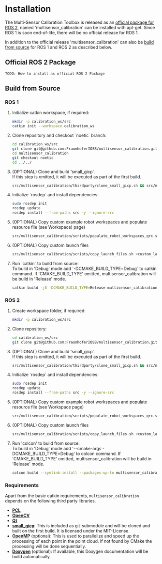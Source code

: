 # Installation

The Multi-Sensor Calibration Toolbox is released as an [official package for ROS 2](#official-ros-2-package), named 'multisensor_calibration' can be installed with apt-get.
Since ROS 1 is soon end-of-life, there will be no official release for ROS 1.

In addition to the official release 'multisensor_calibration' can also be [build from source](#build-from-source) for ROS 1 and ROS 2 as described below.

## Official ROS 2 Package

```text
TODO: How to install as official ROS 2 Package
```

## Build from Source

### ROS 1

<ol>
<li>
Initialize catkin workspace, if required:

```bash
mkdir -p calibration_ws/src
catkin init --workspace calibration_ws
```
</li>

<li>
Clone repository and checkout `noetic` branch:

```bash
cd calibration_ws/src
git clone git@github.com:FraunhoferIOSB/multisensor_calibration.git
cd multisensor_calibration
git checkout noetic
cd ../../
```
</li>

<li>
(OPTIONAL) Clone and build 'small_gicp'.<br>If this step is omitted, it will be executed as part of the first build.

```bash
src/multisensor_calibration/thirdparty/clone_small_gicp.sh && src/multisensor_calibration/thirdparty/build_and_install_small_gicp.sh
```
</li>

<li>
Initialize `rosdep` and install dependencies:

```bash
sudo rosdep init
rosdep update
rosdep install --from-paths src -y --ignore-src
```
</li>

<li>
(OPTIONAL) Copy custom example robot workspaces and populate resource file (see Workspace) page)

```bash
src/multisensor_calibration/scripts/populate_robot_workspaces_qrc.sh <custom_robot_ws_directory>
```
</li>

<li>
(OPTIONAL) Copy custom launch files

```bash
src/multisensor_calibration/scripts/copy_launch_files.sh <custom_launch_directory>
```
</li>

<li>
Run `catkin` to build from source:<br>
To build in 'Debug' mode add `-DCMAKE_BUILD_TYPE=Debug` to catkin command.
If 'CMAKE_BUILD_TYPE' omitted, multisensor_calibration will be build in 'Release' mode.

```bash
catkin build -j8 -DCMAKE_BUILD_TYPE=Release multisensor_calibration
```
</li>

</ol>

### ROS 2

<ol>
<li>
Create workspace folder, if required:

```bash
mkdir -p calibration_ws/src
```
</li>

<li>
Clone repository:

```bash
cd calibration_ws/src
git clone git@github.com:FraunhoferIOSB/multisensor_calibration.git
```
</li>

<li>
(OPTIONAL) Clone and build 'small_gicp'.<br>If this step is omitted, it will be executed as part of the first build.

```bash
src/multisensor_calibration/thirdparty/clone_small_gicp.sh && src/multisensor_calibration/thirdparty/build_and_install_small_gicp.sh
```
</li>

<li>
Initialize `rosdep` and install dependencies:

```bash
sudo rosdep init
rosdep update
rosdep install --from-paths src -y --ignore-src
```
</li>

<li>
(OPTIONAL) Copy custom example robot workspaces and populate resource file (see Workspace page)

```bash
src/multisensor_calibration/scripts/populate_robot_workspaces_qrc.sh <custom_robot_ws_directory>
```
</li>

<li>
(OPTIONAL) Copy custom launch files

```bash
src/multisensor_calibration/scripts/copy_launch_files.sh <custom_launch_directory>
```
</li>

<li>
Run 'colcon' to build from source:<br>
To build in 'Debug' mode add '--cmake-args -DCMAKE_BUILD_TYPE=Debug' to colcon command.
If 'CMAKE_BUILD_TYPE' omitted, multisensor_calibration will be build in 'Release' mode.

```bash
colcon build --symlink-install --packages-up-to multisensor_calibration
```
</li>

</ol>

### Requirements

Apart from the basic catkin requirements, `multisensor_calibration` depends on the following third party libraries.

- [**PCL**](https://pointclouds.org/)
- [**OpenCV**](https://opencv.org/)
- [**Qt**](https://www.qt.io/)
- [**small_gicp**](https://github.com/koide3/small_gicp): This is included as git-submodule and will be cloned and built on the first build. It is licensed under the MIT-License.
- [**OpenMP**](https://www.openmp.org/) (optional): This is used to parallelize and speed up the processing of each point in the point cloud. If not found by CMake the processing will be done sequentially.
- [**Doxygen**](https://www.doxygen.nl/) (optional): If available, this Doxygen documentation will be build automatically.